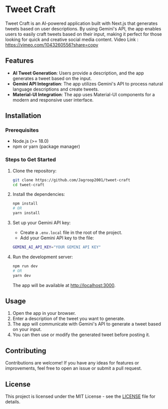 # Tweet Craft

Tweet Craft is an AI-powered application built with Next.js that generates tweets based on user descriptions. By using Gemini's API, the app enables users to easily craft tweets based on their input, making it perfect for those looking for quick and creative social media content.
Video Link : https://vimeo.com/1043260556?share=copy

## Features

- **AI Tweet Generation**: Users provide a description, and the app generates a tweet based on the input.
- **Gemini API Integration**: The app utilizes Gemini's API to process natural language descriptions and create tweets.
- **Material-UI Integration**: The app uses Material-UI components for a modern and responsive user interface.

## Installation

### Prerequisites

- Node.js (>= 18.0)
- npm or yarn (package manager)

### Steps to Get Started

1. Clone the repository:

    ```bash
    git clone https://github.com/Jagroop2001/tweet-craft
    cd tweet-craft
    ```

2. Install the dependencies:

    ```bash
    npm install
    # OR
    yarn install
    ```

3. Set up your Gemini API key:
   - Create a `.env.local` file in the root of the project.
   - Add your Gemini API key to the file:

    ```bash
    GEMINI_AI_API_KEY="YOUR GEMINI API KEY"
    ```

4. Run the development server:

    ```bash
    npm run dev
    # OR
    yarn dev
    ```

    The app will be available at [http://localhost:3000](http://localhost:3000).

## Usage

1. Open the app in your browser.
2. Enter a description of the tweet you want to generate.
3. The app will communicate with Gemini's API to generate a tweet based on your input.
4. You can then use or modify the generated tweet before posting it.

## Contributing

Contributions are welcome! If you have any ideas for features or improvements, feel free to open an issue or submit a pull request.

## License

This project is licensed under the MIT License - see the [LICENSE](LICENSE) file for details.
